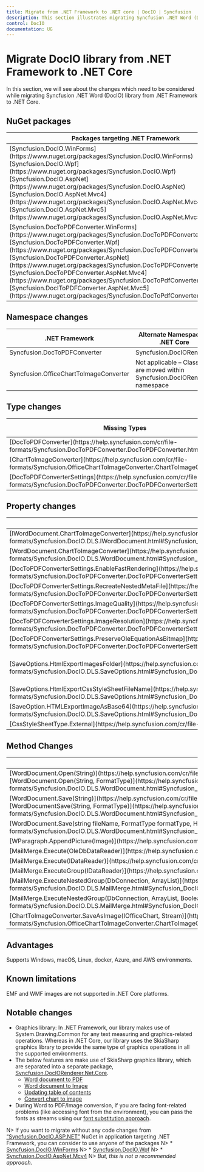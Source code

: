 ```yaml
---
title: Migrate from .NET Framework to .NET core | DocIO | Syncfusion
description: This section illustrates migrating Syncfusion .NET Word (DocIO) library from .NET Framework to .NET core.
control: DocIO
documentation: UG
---
```

# Migrate DocIO library from .NET Framework to .NET Core

In this section, we will see about the changes which need to be considered while migrating Syncfusion .NET Word (DocIO) library from .NET Framework to .NET Core.  

## NuGet packages 

<table>
<tr>
<thead>
<th>Packages targeting .NET Framework</th>	
<th>Packages targeting .NET Standard 2.0/.NET Core</th>
</thead>
</tr>
<tr>
<td>[Syncfusion.DocIO.WinForms](https://www.nuget.org/packages/Syncfusion.DocIO.WinForms)<br/>[Syncfusion.DocIO.Wpf](https://www.nuget.org/packages/Syncfusion.DocIO.Wpf)<br/>[Syncfusion.DocIO.AspNet](https://www.nuget.org/packages/Syncfusion.DocIO.AspNet)<br/>[Syncfusion.DocIO.AspNet.Mvc4](https://www.nuget.org/packages/Syncfusion.DocIO.AspNet.Mvc4)<br/>[Syncfusion.DocIO.AspNet.Mvc5] (https://www.nuget.org/packages/Syncfusion.DocIO.AspNet.Mvc5)</td>
<td>[Syncfusion.DocIO.Net.Core](https://www.nuget.org/packages/Syncfusion.DocIO.Net.Core)</td>
</tr>
<tr>
<td>[Syncfusion.DocToPDFConverter.WinForms](https://www.nuget.org/packages/Syncfusion.DocToPDFConverter.WinForms)<br/> [Syncfusion.DocToPDFConverter.Wpf](https://www.nuget.org/packages/Syncfusion.DocToPDFConverter.Wpf)<br/>[Syncfusion.DocToPDFConverter.AspNet] (https://www.nuget.org/packages/Syncfusion.DocToPDFConverter.AspNet)<br/>[Syncfusion.DocToPDFConverter.AspNet.Mvc4] (https://www.nuget.org/packages/Syncfusion.DocToPdfConverter.AspNet.Mvc4)<br/>[Syncfusion.DocIToPDFConverter.AspNet.Mvc5] (https://www.nuget.org/packages/Syncfusion.DocToPdfConverter.AspNet.Mvc5)</td>
<td>[Syncfusion.DocIORenderer.Net.Core](https://www.nuget.org/packages/Syncfusion.DocIORenderer.Net.Core)</td>
</tr>
</table>

## Namespace changes 

<table>
<tr>
<thead>
<th>.NET Framework</th>	
<th>Alternate Namespace in .NET Core</th>
</thead>
</tr>
<tr>
<td>Syncfusion.DocToPDFConverter</td>
<td>Syncfusion.DocIORenderer</td>
</tr>
<tr>
<td>Syncfusion.OfficeChartToImageConverter</td>
<td>Not applicable – Classes are moved within Syncfusion.DocIORenderer namespace</td>
</tr>
</table>

## Type changes 

<table>
<tr>
<thead>
<th>Missing Types</th>	
<th>Alternate Types in .NET Core</th>
</thead>
</tr>
<tr>
<td>[DocToPDFConverter](https://help.syncfusion.com/cr/file-formats/Syncfusion.DocToPDFConverter.DocToPDFConverter.html)</td>
<td>DocIORenderer</td>
</tr>
<tr>
<td>[ChartToImageConverter](https://help.syncfusion.com/cr/file-formats/Syncfusion.OfficeChartToImageConverter.ChartToImageConverter.html)</td>
<td>Not applicable – It is handled internally.</td>
</tr>
<tr>
<td>[DocToPDFConverterSettings](https://help.syncfusion.com/cr/file-formats/Syncfusion.DocToPDFConverter.DocToPDFConverterSettings.html)</td>
<td>DocIORendererSettings</td>
</tr>
</table>

## Property changes
<table>
<tr>
<thead>
<th>Missing properties</th>	
<th>Alternate properties in .NET Core </th>
</thead>
</tr>
<tr>
<td>[IWordDocument.ChartToImageConverter](https://help.syncfusion.com/cr/file-formats/Syncfusion.DocIO.DLS.IWordDocument.html#Syncfusion_DocIO_DLS_IWordDocument_ChartToImageConverter)</td>
<td>Not applicable – It is handled internally.</td>
</tr>
<tr>
<td>[WordDocument.ChartToImageConverter](https://help.syncfusion.com/cr/file-formats/Syncfusion.DocIO.DLS.WordDocument.html#Syncfusion_DocIO_DLS_WordDocument_ChartToImageConverter)</td>
<td>Not applicable – It is handled internally.</td>
</tr>
<tr>
<td>[DocToPDFConverterSettings.EnableFastRendering](https://help.syncfusion.com/cr/file-formats/Syncfusion.DocToPDFConverter.DocToPDFConverterSettings.html#Syncfusion_DocToPDFConverter_DocToPDFConverterSettings_EnableFastRendering)</td>
<td>This is the default approach in .NET Core and handled internally.</td>
</tr>
<tr>
<td>[DocToPDFConverterSettings.RecreateNestedMetaFile](https://help.syncfusion.com/cr/file-formats/Syncfusion.DocToPDFConverter.DocToPDFConverterSettings.html#Syncfusion_DocToPDFConverter_DocToPDFConverterSettings_RecreateNestedMetafile)</td>
<td>Not supported due to .NET Core limitations.</td>
</tr>
<tr>
<td>[DocToPDFConverterSettings.ImageQuality](https://help.syncfusion.com/cr/file-formats/Syncfusion.DocToPDFConverter.DocToPDFConverterSettings.html#Syncfusion_DocToPDFConverter_DocToPDFConverterSettings_ImageQuality)</td>
<td>Not supported</td>
</tr>
<tr>
<td>[DocToPDFConverterSettings.ImageResolution](https://help.syncfusion.com/cr/file-formats/Syncfusion.DocToPDFConverter.DocToPDFConverterSettings.html#Syncfusion_DocToPDFConverter_DocToPDFConverterSettings_ImageResolution)</td>
<td>Not supported</td>
</tr>
<tr>
<td>[DocToPDFConverterSettings.PreserveOleEquationAsBitmap](https://help.syncfusion.com/cr/file-formats/Syncfusion.DocToPDFConverter.DocToPDFConverterSettings.html#Syncfusion_DocToPDFConverter_DocToPDFConverterSettings_PreserveOleEquationAsBitmap)</td>
<td>Not supported due to .NET Core limitations.</td>
</tr>
<tr>
<td>[SaveOptions.HtmlExportImagesFolder](https://help.syncfusion.com/cr/file-formats/Syncfusion.DocIO.DLS.SaveOptions.html#Syncfusion_DocIO_DLS_SaveOptions_HtmlExportImagesFolder)</td>
<td>Not applicable – You can save the images to folder using [SaveOptions.ImageNodeVisited](https://help.syncfusion.com/cr/file-formats/Syncfusion.DocIO.DLS.SaveOptions.html#Syncfusion_DocIO_DLS_SaveOptions_ImageNodeVisited) event in the application level.</td>
</tr>
<tr>
<td>[SaveOptions.HtmlExportCssStyleSheetFileName](https://help.syncfusion.com/cr/file-formats/Syncfusion.DocIO.DLS.SaveOptions.html#Syncfusion_DocIO_DLS_SaveOptions_HtmlExportCssStyleSheetFileName)</td>
<td>Not supported</td>
</tr>
<tr>
<td>[SaveOption.HTMLExportImageAsBase64](https://help.syncfusion.com/cr/file-formats/Syncfusion.DocIO.DLS.SaveOptions.html#Syncfusion_DocIO_DLS_SaveOptions_HTMLExportImageAsBase64)</td>
<td>This is the default approach in .NET Core and handled internally.</td>
</tr>
<tr>
<td>[CssStyleSheetType.External](https://help.syncfusion.com/cr/file-formats/Syncfusion.DocIO.DLS.CssStyleSheetType.html)</td>
<td>Not supported</td>
</tr>
</table>

## Method Changes 

<table>
<tr>
<thead>
<th>Missing methods</th>	
<th>Alternate methods in .NET Core</th>
</thead>
</tr>
<tr>
<td>[WordDocument.Open(String)](https://help.syncfusion.com/cr/file-formats/Syncfusion.DocIO.DLS.WordDocument.html#Syncfusion_DocIO_DLS_WordDocument_Open_System_String_)<br/>[WordDocument.Open(String, FormatType)](https://help.syncfusion.com/cr/file-formats/Syncfusion.DocIO.DLS.WordDocument.html#Syncfusion_DocIO_DLS_WordDocument_Open_System_String_Syncfusion_DocIO_FormatType_)</td>
<td>You can open the document as stream from the file system using [WordDocument.Open(Stream, FormatType)](https://help.syncfusion.com/cr/file-formats/Syncfusion.DocIO.DLS.WordDocument.html#Syncfusion_DocIO_DLS_WordDocument_Open_System_IO_Stream_Syncfusion_DocIO_FormatType_) API</td>
</tr>
<tr>
<td>[WordDocument.Save(String)](https://help.syncfusion.com/cr/file-formats/Syncfusion.DocIO.DLS.WordDocument.html#Syncfusion_DocIO_DLS_WordDocument_Save_System_String_)<br/>[WordDocumentSave(String, FormatType)](https://help.syncfusion.com/cr/file-formats/Syncfusion.DocIO.DLS.WordDocument.html#Syncfusion_DocIO_DLS_WordDocument_Save_System_String_Syncfusion_DocIO_FormatType_)</td>
<td>You can save the document as stream to the file system using [WordDocument.Save(Stream, FormatType)](https://help.syncfusion.com/cr/file-formats/Syncfusion.DocIO.DLS.WordDocument.html#Syncfusion_DocIO_DLS_WordDocument_Save_System_IO_Stream_Syncfusion_DocIO_FormatType_) API</td>
</tr>
<tr>
<td>[WordDocument.Save(string fileName, FormatType formatType, HttpResponse response)](https://help.syncfusion.com/cr/file-formats/Syncfusion.DocIO.DLS.WordDocument.html#Syncfusion_DocIO_DLS_WordDocument_Save_System_String_Syncfusion_DocIO_FormatType_System_Web_HttpResponse_Syncfusion_DocIO_HttpContentDisposition_)</td>	
<td>You can save the document as stream and then download from browser.</td>
</tr>
<tr>
<td>[WParagraph.AppendPicture(Image)](https://help.syncfusion.com/cr/file-formats/Syncfusion.DocIO.DLS.IWParagraph.html#Syncfusion_DocIO_DLS_IWParagraph_AppendPicture_System_Drawing_Image_)</td>	
<td>You can open the image as stream and append in paragraph using AppendPicture(Stream imageStream) API.</td>
</tr>
<tr>
<td>[MailMerge.Execute(OleDbDataReader)](https://help.syncfusion.com/cr/file-formats/Syncfusion.DocIO.DLS.MailMerge.html#Syncfusion_DocIO_DLS_MailMerge_Execute_System_Data_OleDb_OleDbDataReader_)</td>	
<td>Not supported due to .NET Core limitations.</td>
</tr>
<tr>
<td>[MailMerge.Execute(IDataReader)](https://help.syncfusion.com/cr/file-formats/Syncfusion.DocIO.DLS.MailMerge.html#Syncfusion_DocIO_DLS_MailMerge_Execute_System_Data_IDataReader_)</td>	
<td>Not supported due to .NET Core limitations.</td>
</tr>
<tr>
<td>[MailMerge.ExecuteGroup(IDataReader)](https://help.syncfusion.com/cr/file-formats/Syncfusion.DocIO.DLS.MailMerge.html#Syncfusion_DocIO_DLS_MailMerge_ExecuteGroup_System_Data_IDataReader_)</td>	
<td>Not supported due to .NET Core limitations.</td>
</tr>
<tr>
<td>[MailMerge.ExecuteNestedGroup(DbConnection, ArrayList)](https://help.syncfusion.com/cr/file-formats/Syncfusion.DocIO.DLS.MailMerge.html#Syncfusion_DocIO_DLS_MailMerge_ExecuteNestedGroup_System_Data_Common_DbConnection_System_Collections_ArrayList_)</td>	
<td>Not supported due to .NET Core limitations.</td>
</tr>
<tr>
<td>[MailMerge.ExecuteNestedGroup(DbConnection, ArrayList, Boolean)](https://help.syncfusion.com/cr/file-formats/Syncfusion.DocIO.DLS.MailMerge.html#Syncfusion_DocIO_DLS_MailMerge_ExecuteNestedGroup_System_Data_Common_DbConnection_System_Collections_ArrayList_System_Boolean_)</td>	
<td>Not supported due to .NET Core limitations.</td>
</tr>
<tr>
<td>[ChartToImageConverter.SaveAsImage(IOfficeChart, Stream)](https://help.syncfusion.com/cr/file-formats/Syncfusion.OfficeChartToImageConverter.ChartToImageConverter.html#Syncfusion_OfficeChartToImageConverter_ChartToImageConverter_SaveAsImage_Syncfusion_OfficeChart_IOfficeChart_System_IO_Stream_)</td>	
<td>WChart.SaveAsImage()</td>
</tr>
</table>

## Advantages

Supports Windows, macOS, Linux, docker, Azure, and AWS environments.

## Known limitations

EMF and WMF images are not supported in .NET Core platforms.

## Notable changes

* Graphics library: In .NET Framework, our library makes use of System.Drawing.Common for any text measuring and graphics-related operations. Whereas in .NET Core, our library uses the SkiaSharp graphics library to provide the same type of graphics operations in all the supported environments.
* The below features are make use of SkiaSharp graphics library, which are separated into a separate package, [Syncfusion.DocIORenderer.Net.Core](https://www.nuget.org/packages/Syncfusion.DocIORenderer.Net.Core).
	* [Word document to PDF](https://help.syncfusion.com/file-formats/docio/word-to-pdf)
	* [Word document to Image](https://help.syncfusion.com/file-formats/docio/word-to-image)
	* [Updating table of contents](https://help.syncfusion.com/file-formats/docio/working-with-table-of-contents#updating-table-of-contents)
	* [Convert chart to image](https://help.syncfusion.com/file-formats/docio/working-with-charts#convert-chart-to-image)
* During Word to PDF/Image conversion, if you are facing font-related problems (like accessing font from the environment), you can pass the fonts as streams using our [font substitution approach](https://help.syncfusion.com/file-formats/docio/word-to-pdf#font-substitution).

N> If you want to migrate without any code changes from [“Syncfusion.DocIO.ASP.NET”](https://www.nuget.org/packages/Syncfusion.DocIO.AspNet) NuGet in application targeting .NET Framework, you can consider to use anyone of the packages 
N> * [Syncfusion.DocIO.WinForms](https://www.nuget.org/packages/Syncfusion.DocIO.WinForms)
N> * [Syncfusion.DocIO.Wpf](https://www.nuget.org/packages/Syncfusion.DocIO.Wpf)
N> * [Syncfusion.DocIO.AspNet.Mcv4](https://www.nuget.org/packages/Syncfusion.DocIO.AspNet.Mvc4)
N> *But, this is not a recommended approach.* 
